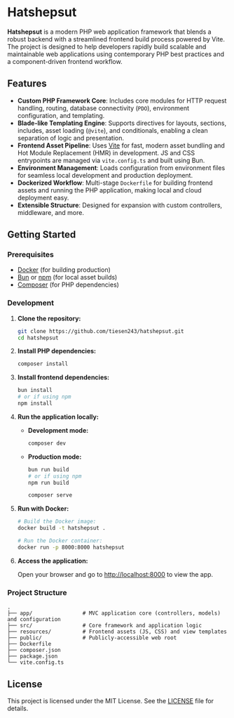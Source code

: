 # Hatshepsut

**Hatshepsut** is a modern PHP web application framework that blends a robust backend with a streamlined frontend build process powered by Vite. The project is designed to help developers rapidly build scalable and maintainable web applications using contemporary PHP best practices and a component-driven frontend workflow.

## Features

- **Custom PHP Framework Core**: Includes core modules for HTTP request handling, routing, database connectivity (`PDO`), environment configuration, and templating.
- **Blade-like Templating Engine**: Supports directives for layouts, sections, includes, asset loading (`@vite`), and conditionals, enabling a clean separation of logic and presentation.
- **Frontend Asset Pipeline**: Uses [Vite](https://vitejs.dev/) for fast, modern asset bundling and Hot Module Replacement (HMR) in development. JS and CSS entrypoints are managed via `vite.config.ts` and built using Bun.
- **Environment Management**: Loads configuration from environment files for seamless local development and production deployment.
- **Dockerized Workflow**: Multi-stage `Dockerfile` for building frontend assets and running the PHP application, making local and cloud deployment easy.
- **Extensible Structure**: Designed for expansion with custom controllers, middleware, and more.

## Getting Started

### Prerequisites

- [Docker](https://www.docker.com/) (for building production)
- [Bun](https://bun.sh/) or [npm](https://www.npmjs.com/) (for local asset builds)
- [Composer](https://getcomposer.org/) (for PHP dependencies)

### Development

1. **Clone the repository:**

   ```sh
   git clone https://github.com/tiesen243/hatshepsut.git
   cd hatshepsut
   ```

2. **Install PHP dependencies:**

   ```sh
   composer install
   ```

3. **Install frontend dependencies:**

   ```sh
   bun install
   # or if using npm
   npm install
   ```

4. **Run the application locally:**
   - **Development mode:**

     ```sh
     composer dev
     ```

   - **Production mode:**

     ```sh
     bun run build
     # or if using npm
     npm run build

     composer serve
     ```

5. **Run with Docker:**

   ```sh
   # Build the Docker image:
   docker build -t hatshepsut .

   # Run the Docker container:
   docker run -p 8000:8000 hatshepsut
   ```

6. **Access the application:**

   Open your browser and go to [http://localhost:8000](http://localhost:8000) to view the app.

### Project Structure

```
.
├── app/                # MVC application core (controllers, models) and configuration
├── src/                # Core framework and application logic
├── resources/          # Frontend assets (JS, CSS) and view templates
├── public/             # Publicly-accessible web root
├── Dockerfile
├── composer.json
├── package.json
└── vite.config.ts
```

## License

This project is licensed under the MIT License. See the [LICENSE](./LICENSE) file for details.
